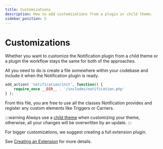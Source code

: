 ```yaml
---
title: Customizations
description: How to add customizations from a plugin or child theme.
sidebar_position: 5
---
```


# Customizations

Whether you want to customize the Notification plugin from a child theme or a plugin the workflow stays the same for both of the approaches.

All you need to do is create a file somewhere within your codebase and include it when the Notification plugin is ready.

```php
add_action( 'notification/init', function() {
	require_once __DIR__ . '/includes/notification.php'
} );
```

From this file, you are free to use all the classes Notification provides and register any custom elements like Triggers or Carriers.

:::warning
Always use a [child theme](https://developer.wordpress.org/themes/advanced-topics/child-themes/) when customizing your theme, otherwise, all your changes will be overwritten by an update.
:::

For bigger customizations, we suggest creating a full extension plugin.

See [Creating an Extension](./creating-an-extension) for more details.